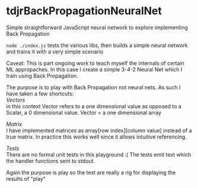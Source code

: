 # tdjrBackPropagationNeuralNet
Simple straightforward JavaScript neural network to explore implementing Back Propagation

`node ./index.js` tests the various libs, then builds a simple neural network and trains it with a very simple scenario

Caveat:
This is part ongoing work to teach myself the internals of certain ML appropaches.
In this case I create a simple 3-4-2 Neural Net which I train using Back Propagation. 

The purpose is to play with Back Propagation not neural nets. 
As such I have taken a few shortcuts:  
*Vectors*  
in this context Vector refers to a one dimensional value as opposed to a Scalar, a 0 dimensional value. Vector = a one dimensional array 
  
*Matrix*  
I have implemented matrices as array[row index][column value] instead of a true matrix. In practice this works well since it allows intuitive referencing.  
  
*Tests*  
There are no formal unit tests in this playground :( The tests emit text which the handler functions sent to stdout.  

Again the purpose is play so the test are really a rig for displaying the results of "play"
